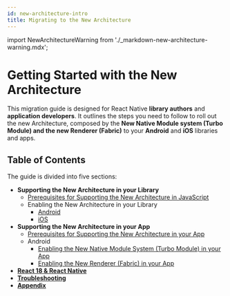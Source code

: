 ```yaml
---
id: new-architecture-intro
title: Migrating to the New Architecture
---
```


import NewArchitectureWarning from './\_markdown-new-architecture-warning.mdx';

<NewArchitectureWarning/>

# Getting Started with the New Architecture

This migration guide is designed for React Native **library authors** and **application developers**. It outlines the steps you need to follow to roll out the new Architecture, composed by the **New Native Module system (Turbo Module) and the new Renderer (Fabric)** to your **Android** and **iOS** libraries and apps.

## Table of Contents

The guide is divided into five sections:

- **Supporting the New Architecture in your Library**
  - [Prerequisites for Supporting the New Architecture in JavaScript](new-architecture-library-intro)
  - Enabling the New Architecture in your Library
    - [Android](new-architecture-library-android)
    - [iOS](new-architecture-library-ios)
- **Supporting the New Architecture in your App**
  - [Prerequisites for Supporting the New Architecture in your App](new-architecture-app-intro)
  - Android
    - [Enabling the New Native Module System (Turbo Module) in your App](new-architecture-app-modules-android)
    - [Enabling the New Renderer (Fabric) in your App](new-architecture-app-renderer-android)
- [**React 18 & React Native**](react-18-and-react-native)
- [**Troubleshooting**](new-architecture-troubleshooting)
- [**Appendix**](new-architecture-appendix)
